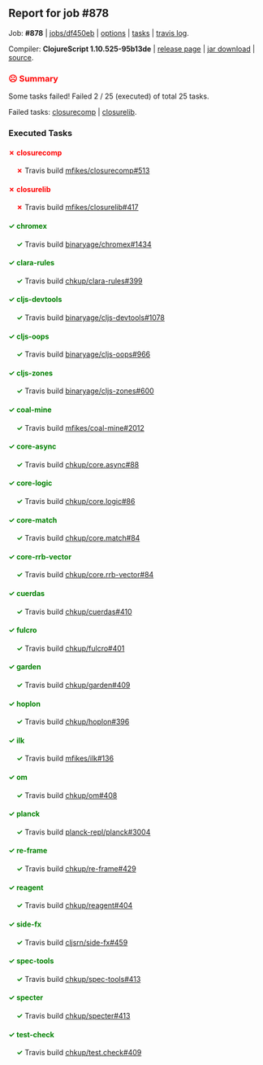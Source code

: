 ## Report for job #878

Job: **#878** | [jobs/df450eb](https://github.com/cljs-oss/canary/commit/df450eb3f20568df57a966bdbf95db9b99ea5d46) | [options](options.edn) | [tasks](tasks.edn) | [travis log](https://travis-ci.org/cljs-oss/canary/builds/520607331).

Compiler: **ClojureScript 1.10.525-95b13de** | [release page](https://github.com/cljs-oss/canary/releases/tag/r1.10.525-95b13de) | [jar download](https://github.com/cljs-oss/canary/releases/download/r1.10.525-95b13de/clojurescript-1.10.525-95b13de.jar) | [source](https://github.com/clojure/clojurescript/commit/95b13de8300123c3c984b80410475d5acd92af6f).

### <b style='color:red'>☹ Summary</b>

Some tasks failed! Failed 2 / 25 (executed) of total 25 tasks.

Failed tasks: [closurecomp](#-closurecomp) | [closurelib](#-closurelib).

### Executed Tasks

#### <b style='color:red'>&#x2717; closurecomp</b>
&nbsp;&nbsp;&nbsp;&nbsp;<b style='color:red'>&#x2717;</b> Travis build [mfikes/closurecomp#513](https://travis-ci.org/mfikes/closurecomp/builds/520608210)<br>

#### <b style='color:red'>&#x2717; closurelib</b>
&nbsp;&nbsp;&nbsp;&nbsp;<b style='color:red'>&#x2717;</b> Travis build [mfikes/closurelib#417](https://travis-ci.org/mfikes/closurelib/builds/520608220)<br>

#### <b style='color:green'>&#x2713; chromex</b>
&nbsp;&nbsp;&nbsp;&nbsp;<b style='color:green'>&#x2713;</b> Travis build [binaryage/chromex#1434](https://travis-ci.org/binaryage/chromex/builds/520608197)<br>

#### <b style='color:green'>&#x2713; clara-rules</b>
&nbsp;&nbsp;&nbsp;&nbsp;<b style='color:green'>&#x2713;</b> Travis build [chkup/clara-rules#399](https://travis-ci.org/chkup/clara-rules/builds/520608263)<br>

#### <b style='color:green'>&#x2713; cljs-devtools</b>
&nbsp;&nbsp;&nbsp;&nbsp;<b style='color:green'>&#x2713;</b> Travis build [binaryage/cljs-devtools#1078](https://travis-ci.org/binaryage/cljs-devtools/builds/520608206)<br>

#### <b style='color:green'>&#x2713; cljs-oops</b>
&nbsp;&nbsp;&nbsp;&nbsp;<b style='color:green'>&#x2713;</b> Travis build [binaryage/cljs-oops#966](https://travis-ci.org/binaryage/cljs-oops/builds/520608331)<br>

#### <b style='color:green'>&#x2713; cljs-zones</b>
&nbsp;&nbsp;&nbsp;&nbsp;<b style='color:green'>&#x2713;</b> Travis build [binaryage/cljs-zones#600](https://travis-ci.org/binaryage/cljs-zones/builds/520608208)<br>

#### <b style='color:green'>&#x2713; coal-mine</b>
&nbsp;&nbsp;&nbsp;&nbsp;<b style='color:green'>&#x2713;</b> Travis build [mfikes/coal-mine#2012](https://travis-ci.org/mfikes/coal-mine/builds/520608235)<br>

#### <b style='color:green'>&#x2713; core-async</b>
&nbsp;&nbsp;&nbsp;&nbsp;<b style='color:green'>&#x2713;</b> Travis build [chkup/core.async#88](https://travis-ci.org/chkup/core.async/builds/520608243)<br>

#### <b style='color:green'>&#x2713; core-logic</b>
&nbsp;&nbsp;&nbsp;&nbsp;<b style='color:green'>&#x2713;</b> Travis build [chkup/core.logic#86](https://travis-ci.org/chkup/core.logic/builds/520608245)<br>

#### <b style='color:green'>&#x2713; core-match</b>
&nbsp;&nbsp;&nbsp;&nbsp;<b style='color:green'>&#x2713;</b> Travis build [chkup/core.match#84](https://travis-ci.org/chkup/core.match/builds/520608247)<br>

#### <b style='color:green'>&#x2713; core-rrb-vector</b>
&nbsp;&nbsp;&nbsp;&nbsp;<b style='color:green'>&#x2713;</b> Travis build [chkup/core.rrb-vector#84](https://travis-ci.org/chkup/core.rrb-vector/builds/520608251)<br>

#### <b style='color:green'>&#x2713; cuerdas</b>
&nbsp;&nbsp;&nbsp;&nbsp;<b style='color:green'>&#x2713;</b> Travis build [chkup/cuerdas#410](https://travis-ci.org/chkup/cuerdas/builds/520608460)<br>

#### <b style='color:green'>&#x2713; fulcro</b>
&nbsp;&nbsp;&nbsp;&nbsp;<b style='color:green'>&#x2713;</b> Travis build [chkup/fulcro#401](https://travis-ci.org/chkup/fulcro/builds/520608442)<br>

#### <b style='color:green'>&#x2713; garden</b>
&nbsp;&nbsp;&nbsp;&nbsp;<b style='color:green'>&#x2713;</b> Travis build [chkup/garden#409](https://travis-ci.org/chkup/garden/builds/520608264)<br>

#### <b style='color:green'>&#x2713; hoplon</b>
&nbsp;&nbsp;&nbsp;&nbsp;<b style='color:green'>&#x2713;</b> Travis build [chkup/hoplon#396](https://travis-ci.org/chkup/hoplon/builds/520608421)<br>

#### <b style='color:green'>&#x2713; ilk</b>
&nbsp;&nbsp;&nbsp;&nbsp;<b style='color:green'>&#x2713;</b> Travis build [mfikes/ilk#136](https://travis-ci.org/mfikes/ilk/builds/520608468)<br>

#### <b style='color:green'>&#x2713; om</b>
&nbsp;&nbsp;&nbsp;&nbsp;<b style='color:green'>&#x2713;</b> Travis build [chkup/om#408](https://travis-ci.org/chkup/om/builds/520608315)<br>

#### <b style='color:green'>&#x2713; planck</b>
&nbsp;&nbsp;&nbsp;&nbsp;<b style='color:green'>&#x2713;</b> Travis build [planck-repl/planck#3004](https://travis-ci.org/planck-repl/planck/builds/520608412)<br>

#### <b style='color:green'>&#x2713; re-frame</b>
&nbsp;&nbsp;&nbsp;&nbsp;<b style='color:green'>&#x2713;</b> Travis build [chkup/re-frame#429](https://travis-ci.org/chkup/re-frame/builds/520608335)<br>

#### <b style='color:green'>&#x2713; reagent</b>
&nbsp;&nbsp;&nbsp;&nbsp;<b style='color:green'>&#x2713;</b> Travis build [chkup/reagent#404](https://travis-ci.org/chkup/reagent/builds/520608416)<br>

#### <b style='color:green'>&#x2713; side-fx</b>
&nbsp;&nbsp;&nbsp;&nbsp;<b style='color:green'>&#x2713;</b> Travis build [cljsrn/side-fx#459](https://travis-ci.org/cljsrn/side-fx/builds/520608356)<br>

#### <b style='color:green'>&#x2713; spec-tools</b>
&nbsp;&nbsp;&nbsp;&nbsp;<b style='color:green'>&#x2713;</b> Travis build [chkup/spec-tools#413](https://travis-ci.org/chkup/spec-tools/builds/520608407)<br>

#### <b style='color:green'>&#x2713; specter</b>
&nbsp;&nbsp;&nbsp;&nbsp;<b style='color:green'>&#x2713;</b> Travis build [chkup/specter#413](https://travis-ci.org/chkup/specter/builds/520608365)<br>

#### <b style='color:green'>&#x2713; test-check</b>
&nbsp;&nbsp;&nbsp;&nbsp;<b style='color:green'>&#x2713;</b> Travis build [chkup/test.check#409](https://travis-ci.org/chkup/test.check/builds/520608492)<br>